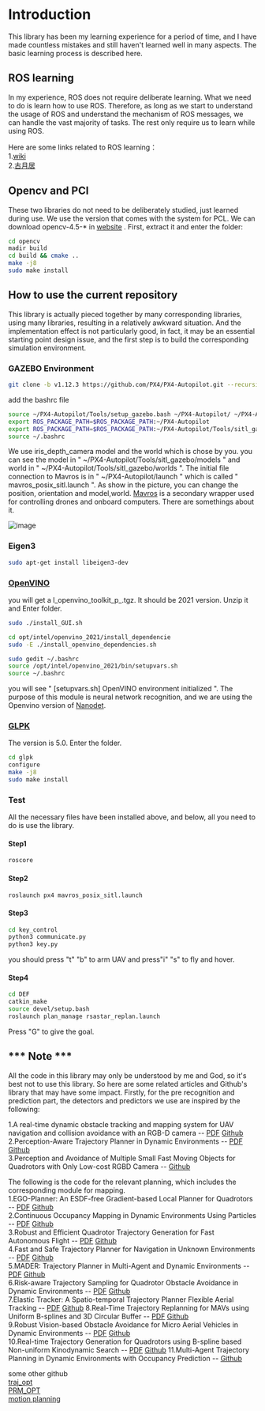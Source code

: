 # Introduction
This library has been my learning experience for a period of time, and I have made countless mistakes and still haven't learned well in many aspects. The basic learning process is described here.  
## ROS learning  
In my experience, ROS does not require deliberate learning. What we need to do is learn how to use ROS. Therefore, as long as we start to understand the usage of ROS and understand the mechanism of ROS messages, we can handle the vast majority of tasks. The rest only require us to learn while using ROS. 

Here are some links related to ROS learning：  
1.[wiki](http://wiki.ros.org/ROS/Tutorials)  
2.[古月居](https://www.bilibili.com/video/BV1zt411G7Vn/?spm_id_from=333.337.search-card.all.click&vd_source=d6ea4dbc61d9452fed12a5669810253d)  
## Opencv and PCl  
These two libraries do not need to be deliberately studied, just learned during use. We use the version that comes with the system for PCL. We can download opencv-4.5-* in [website](https://opencv.org/releases/) . First, extract it and enter the folder:
```bash
cd opencv
madir build
cd build && cmake ..
make -j8
sudo make install
```

## How to use the current repository  
This library is actually pieced together by many corresponding libraries, using many libraries, resulting in a relatively awkward situation. And the implementation effect is not particularly good, in fact, it may be an essential starting point design issue, and the first step is to build the corresponding simulation environment.  
### GAZEBO Environment  
```bash
git clone -b v1.12.3 https://github.com/PX4/PX4-Autopilot.git --recursive     
```
add the bashrc file  
```bash
source ~/PX4-Autopilot/Tools/setup_gazebo.bash ~/PX4-Autopilot/ ~/PX4-Autopilot/build/px4_sitl_default
export ROS_PACKAGE_PATH=$ROS_PACKAGE_PATH:~/PX4-Autopilot
export ROS_PACKAGE_PATH=$ROS_PACKAGE_PATH:~/PX4-Autopilot/Tools/sitl_gazebo
source ~/.bashrc
```
We use iris_depth_camera model and the world which is chose by you. you can see the model in " ~/PX4-Autopilot/Tools/sitl_gazebo/models " and world in " ~/PX4-Autopilot/Tools/sitl_gazebo/worlds ". The initial file connection to Mavros is in " ~/PX4-Autopilot/launch " which is called " mavros_posix_sitl.launch ". As show in the picture, you can change the position, orientation and model,world. [Mavros](http://wiki.ros.org/mavros) is a secondary wrapper used for controlling drones and onboard computers. There are somethings about it.  

![image](https://github.com/xxje-library/DEF/blob/main/picture/mavros.png)  
### Eigen3  
```bash
sudo apt-get install libeigen3-dev
```
### [OpenVINO](https://software.intel.com/content/www/us/en/develop/tools/openvino-toolkit/download.html)  
you will get a l_openvino_toolkit_p_<version>.tgz. It should be 2021 version. Unzip it and Enter folder.
```bash
sudo ./install_GUI.sh

cd opt/intel/openvino_2021/install_dependencie
sudo -E ./install_openvino_dependencies.sh

sudo gedit ~/.bashrc
source /opt/intel/openvino_2021/bin/setupvars.sh
source ~/.bashrc
```
you will see " [setupvars.sh] OpenVINO environment initialized ". The purpose of this module is neural network recognition, and we are using the Openvino version of [Nanodet](https://github.com/RangiLyu/nanodet).  

### [GLPK](http://ftp.gnu.org/gnu/glpk/)  
The version is 5.0. Enter the folder.
```bash
cd glpk
configure
make -j8
sudo make install
```

### Test
All the necessary files have been installed above, and below, all you need to do is use the library.
#### Step1  
```bash
roscore
```
#### Step2  
```bash
roslaunch px4 mavros_posix_sitl.launch
```
#### Step3 
```bash
cd key_control
python3 communicate.py
python3 key.py
```
you should press "t" "b" to arm UAV and press"i" "s" to fly and hover.
#### Step4
```bash
cd DEF
catkin_make
source devel/setup.bash
roslaunch plan_manage rsastar_replan.launch
```
Press "G" to give the goal.


## *** Note ***
All the code in this library may only be understood by me and God, so it's best not to use this library. So here are some related articles and Github's library that may have some impact. Firstly, for the pre recognition and prediction part, the detectors and predictors we use are inspired by the following:  

1.A real-time dynamic obstacle tracking and mapping system for UAV navigation and collision avoidance with an RGB-D camera -- [PDF](https://arxiv.org/abs/2209.08258)  [Github](https://github.com/Shawn207/map_manager)  
2.Perception-Aware Trajectory Planner in Dynamic Environments -- [PDF](https://arxiv.org/abs/2103.06372) [Github](https://github.com/mit-acl/panther)  
3.Perception and Avoidance of Multiple Small Fast Moving Objects for Quadrotors with Only Low-cost RGBD Camera --  [Github](https://github.com/arclab-hku/fast-dodging)  

The following is the code for the relevant planning, which includes the corresponding module for mapping.  
1.EGO-Planner: An ESDF-free Gradient-based Local Planner for Quadrotors  -- [PDF](https://arxiv.org/abs/2008.08835)  [Github](https://github.com/ZJU-FAST-Lab/ego-planner)  
2.Continuous Occupancy Mapping in Dynamic Environments Using Particles  -- [PDF](https://arxiv.org/abs/2202.06273)  [Github](https://github.com/g-ch/DSP-map)  
3.Robust and Efficient Quadrotor Trajectory Generation for Fast Autonomous Flight  -- [PDF](https://arxiv.org/abs/1907.01531)  [Github](https://github.com/HKUST-Aerial-Robotics/Fast-Planner)  
4.Fast and Safe Trajectory Planner for Navigation in Unknown Environments  -- [PDF](https://arxiv.org/abs/2001.04420)  [Github](https://github.com/mit-acl/faster)  
5.MADER: Trajectory Planner in Multi-Agent and Dynamic Environments  -- [PDF](https://arxiv.org/abs/2010.11061)  [Github](https://github.com/mit-acl/mader)  
6.Risk-aware Trajectory Sampling for Quadrotor Obstacle Avoidance in Dynamic Environments  -- [PDF](https://arxiv.org/abs/2202.06273)  [Github](https://github.com/g-ch/RAST_corridor_planning)  
7.Elastic Tracker: A Spatio-temporal Trajectory Planner Flexible Aerial Tracking -- [PDF](https://arxiv.org/abs/2109.07111)  [Github](https://github.com/ZJU-FAST-Lab/Elastic-Tracker) 
8.Real-Time Trajectory Replanning for MAVs using Uniform B-splines and 3D Circular Buffer  -- [PDF](https://arxiv.org/abs/1703.01416)  [Github](https://github.com/VladyslavUsenko/ewok)  
9.Robust Vision-based Obstacle Avoidance for Micro Aerial Vehicles in Dynamic Environments  -- [PDF](https://arxiv.org/abs/2002.04920)  [Github](https://github.com/tud-amr/mrca-mav)  
10.Real-time Trajectory Generation for Quadrotors using B-spline based Non-uniform Kinodynamic Search  -- [PDF](https://arxiv.org/abs/1904.12348)  [Github](https://github.com/tlb9551/BNUKsearch) 
11.Multi-Agent Trajectory Planning in Dynamic Environments with Occupancy Prediction -- [Github](https://github.com/xxje-library/pred-occ-planner)  

some other github  
[traj_opt](https://github.com/edmundwsy/traj_opt)  
[PRM_OPT](https://github.com/edmundwsy/RO47005-PDM-Final)  
[motion planning](https://github.com/GPrathap/motion_planning)





